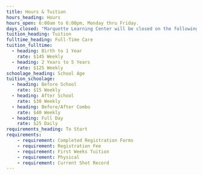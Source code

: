 ```yaml
---
title: Hours & Tuition
hours_heading: Hours
hours_open: 6:00am to 6:00pm, Monday thru Friday.
days_closed: "Marquette Learning Center will be closed on the following Holidays: New Year’s Day, Good Friday, Memorial Day, Independence Day, Labor Day, Thanksgiving Eve and Thanksgiving Day, Christmas Eve, and Christmas Day."
tuition_heading: Tuition
fulltime_heading: Full-Time Care
tuition_fulltime:
  - heading: Birth to 1 Year
    rate: $145 Weekly
  - heading: 2 Years to 5 Years
    rate: $125 Weekly
schoolage_heading: School Age
tuition_schoolage:
  - heading: Before School
    rate: $15 Weekly
  - heading: After School
    rate: $30 Weekly
  - heading: Before/After Combo
    rate: $40 Weekly
  - heading: Full Day
    rate: $25 Daily
requirements_heading: To Start
requirements:
    - requirement: Completed Registration Forms
    - requirement: Registration Fee
    - requirement: First Weeks Tuition
    - requirement: Physical
    - requirement: Current Shot Record
---
```

